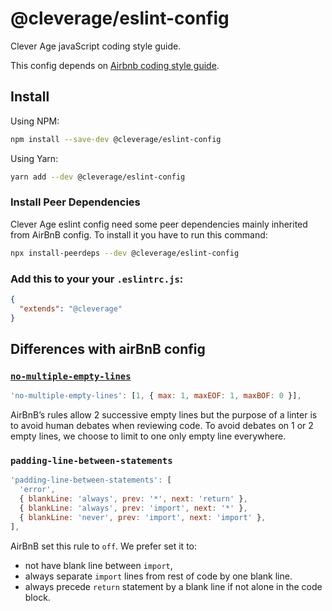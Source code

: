 # @cleverage/eslint-config

Clever Age javaScript coding style guide.

This config depends on [Airbnb coding style guide](https://github.com/airbnb/javascript).

## Install

Using NPM:
```sh
npm install --save-dev @cleverage/eslint-config
```

Using Yarn:
```sh
yarn add --dev @cleverage/eslint-config
```

### Install Peer Dependencies

Clever Age eslint config need some peer dependencies mainly inherited from AirBnB config. To install it you have to run this command:
```sh
npx install-peerdeps --dev @cleverage/eslint-config
```

### Add this to your your `.eslintrc.js`:

```json
{
  "extends": "@cleverage"
}
```

## Differences with airBnB config

### [`no-multiple-empty-lines`](https://eslint.org/docs/rules/no-multiple-empty-lines)
```js
'no-multiple-empty-lines': [1, { max: 1, maxEOF: 1, maxBOF: 0 }],
```
AirBnB’s rules allow 2 successive empty lines but the purpose of a linter  is to avoid human debates when reviewing code. To avoid debates on 1 or 2 empty lines, we choose to limit to one only empty line everywhere.

### `padding-line-between-statements`
```js
'padding-line-between-statements': [
  'error',
  { blankLine: 'always', prev: '*', next: 'return' },
  { blankLine: 'always', prev: 'import', next: '*' },
  { blankLine: 'never', prev: 'import', next: 'import' },
],
```
AirBnB set this rule to `off`.
We prefer set it to:
- not have blank line between `import`,
- always separate `import` lines from rest of code by one blank line.
- always precede `return` statement by a blank line if not alone in the code block.

